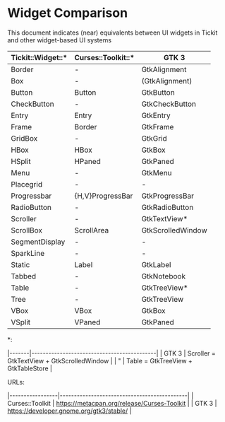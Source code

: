 # Widget Comparison

This document indicates (near) equivalents between UI widgets in Tickit and other widget-based UI systems

| Tickit::Widget::* | Curses::Toolkit::* | GTK 3             |
|-------------------|--------------------|-------------------|
| Border            | -                  | GtkAlignment      |
| Box               | -                  | (GtkAlignment)    |
| Button            | Button             | GtkButton         |
| CheckButton       | -                  | GtkCheckButton    |
| Entry             | Entry              | GtkEntry          |
| Frame             | Border             | GtkFrame          |
| GridBox           | -                  | GtkGrid           |
| HBox              | HBox               | GtkBox            |
| HSplit            | HPaned             | GtkPaned          |
| Menu              | -                  | GtkMenu           |
| Placegrid         | -                  | -                 |
| Progressbar       | {H,V}ProgressBar   | GtkProgressBar    |
| RadioButton       | -                  | GtkRadioButton    |
| Scroller          | -                  | GtkTextView*      |
| ScrollBox         | ScrollArea         | GtkScrolledWindow |
| SegmentDisplay    | -                  | -                 |
| SparkLine         | -                  | -                 |
| Static            | Label              | GtkLabel          |
| Tabbed            | -                  | GtkNotebook       |
| Table             | -                  | GtkTreeView*      |
| Tree              | -                  | GtkTreeView       |
| VBox              | VBox               | GtkBox            |
| VSplit            | VPaned             | GtkPaned          |

*:

|-------|--------------------------------------------|
| GTK 3 | Scroller = GtkTextView + GtkScrolledWindow |
| "     | Table = GtkTreeView + GtkTableStore        |

URLs:

|-----------------|---------------------------------------------|
| Curses::Toolkit | https://metacpan.org/release/Curses-Toolkit |
| GTK 3           | https://developer.gnome.org/gtk3/stable/    |
